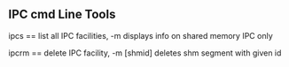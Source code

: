 ## IPC cmd Line Tools

ipcs == list all IPC facilities, 
-m displays info on shared memory IPC only

ipcrm == delete IPC facility, 
-m [shmid] deletes shm segment with given id